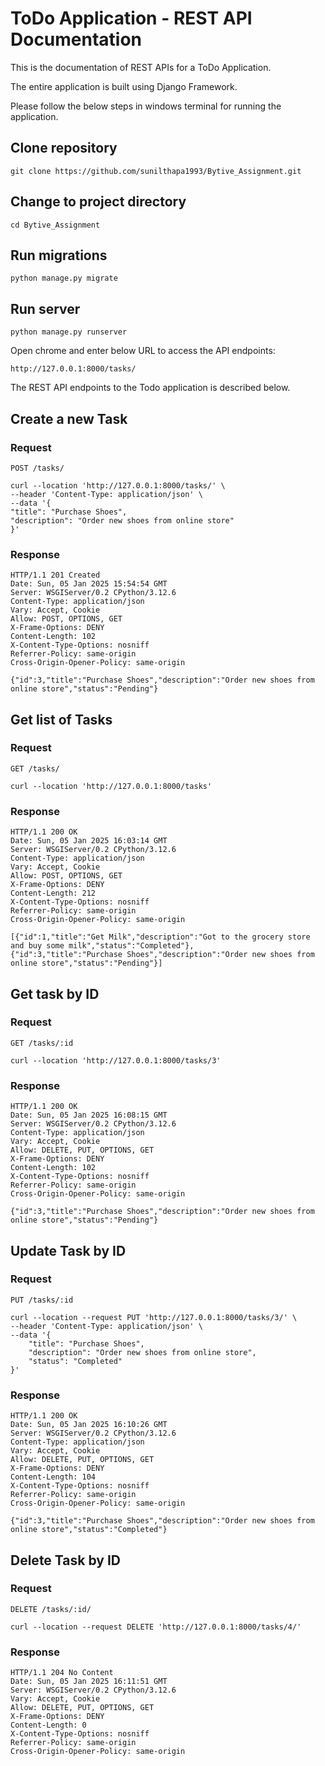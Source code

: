 # ToDo Application - REST API Documentation

This is the documentation of REST APIs for a ToDo Application.

The entire application is built using Django Framework.

Please follow the below steps in windows terminal for running the application.

## Clone repository

    git clone https://github.com/sunilthapa1993/Bytive_Assignment.git

## Change to project directory

    cd Bytive_Assignment

## Run migrations

    python manage.py migrate

## Run server

    python manage.py runserver

Open chrome and enter below URL to access the API endpoints: 

    http://127.0.0.1:8000/tasks/

The REST API endpoints to the Todo application is described below.

## Create a new Task

### Request

`POST /tasks/`

    curl --location 'http://127.0.0.1:8000/tasks/' \
    --header 'Content-Type: application/json' \
    --data '{
    "title": "Purchase Shoes",
    "description": "Order new shoes from online store"
    }'

### Response

    HTTP/1.1 201 Created
    Date: Sun, 05 Jan 2025 15:54:54 GMT
    Server: WSGIServer/0.2 CPython/3.12.6
    Content-Type: application/json
    Vary: Accept, Cookie
    Allow: POST, OPTIONS, GET
    X-Frame-Options: DENY
    Content-Length: 102
    X-Content-Type-Options: nosniff
    Referrer-Policy: same-origin
    Cross-Origin-Opener-Policy: same-origin
     
    {"id":3,"title":"Purchase Shoes","description":"Order new shoes from online store","status":"Pending"}

## Get list of Tasks

### Request

`GET /tasks/`

    curl --location 'http://127.0.0.1:8000/tasks'

### Response

    HTTP/1.1 200 OK
    Date: Sun, 05 Jan 2025 16:03:14 GMT
    Server: WSGIServer/0.2 CPython/3.12.6
    Content-Type: application/json
    Vary: Accept, Cookie
    Allow: POST, OPTIONS, GET
    X-Frame-Options: DENY
    Content-Length: 212
    X-Content-Type-Options: nosniff
    Referrer-Policy: same-origin
    Cross-Origin-Opener-Policy: same-origin
     
    [{"id":1,"title":"Get Milk","description":"Got to the grocery store and buy some milk","status":"Completed"},        {"id":3,"title":"Purchase Shoes","description":"Order new shoes from online store","status":"Pending"}]

## Get task by ID

### Request

`GET /tasks/:id`

    curl --location 'http://127.0.0.1:8000/tasks/3'

### Response

    HTTP/1.1 200 OK
    Date: Sun, 05 Jan 2025 16:08:15 GMT
    Server: WSGIServer/0.2 CPython/3.12.6
    Content-Type: application/json
    Vary: Accept, Cookie
    Allow: DELETE, PUT, OPTIONS, GET
    X-Frame-Options: DENY
    Content-Length: 102
    X-Content-Type-Options: nosniff
    Referrer-Policy: same-origin
    Cross-Origin-Opener-Policy: same-origin
     
    {"id":3,"title":"Purchase Shoes","description":"Order new shoes from online store","status":"Pending"}

## Update Task by ID

### Request

`PUT /tasks/:id`

    curl --location --request PUT 'http://127.0.0.1:8000/tasks/3/' \
    --header 'Content-Type: application/json' \
    --data '{
        "title": "Purchase Shoes",
        "description": "Order new shoes from online store",
        "status": "Completed"
    }'

### Response

    HTTP/1.1 200 OK
    Date: Sun, 05 Jan 2025 16:10:26 GMT
    Server: WSGIServer/0.2 CPython/3.12.6
    Content-Type: application/json
    Vary: Accept, Cookie
    Allow: DELETE, PUT, OPTIONS, GET
    X-Frame-Options: DENY
    Content-Length: 104
    X-Content-Type-Options: nosniff
    Referrer-Policy: same-origin
    Cross-Origin-Opener-Policy: same-origin
     
    {"id":3,"title":"Purchase Shoes","description":"Order new shoes from online store","status":"Completed"}

## Delete Task by ID

### Request

`DELETE /tasks/:id/`

    curl --location --request DELETE 'http://127.0.0.1:8000/tasks/4/'

### Response

    HTTP/1.1 204 No Content
    Date: Sun, 05 Jan 2025 16:11:51 GMT
    Server: WSGIServer/0.2 CPython/3.12.6
    Vary: Accept, Cookie
    Allow: DELETE, PUT, OPTIONS, GET
    X-Frame-Options: DENY
    Content-Length: 0
    X-Content-Type-Options: nosniff
    Referrer-Policy: same-origin
    Cross-Origin-Opener-Policy: same-origin
